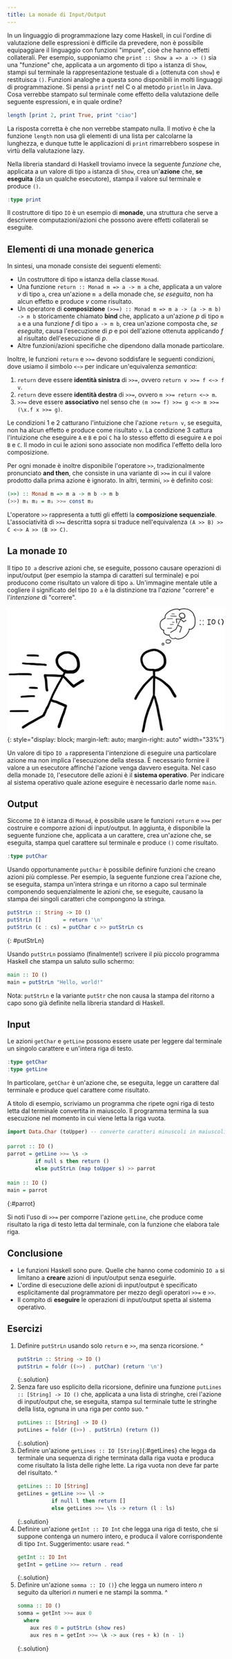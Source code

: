 ```yaml
---
title: La monade di Input/Output
---
```


In un linguaggio di programmazione lazy come Haskell, in cui
l'ordine di valutazione delle espressioni è difficile da prevedere,
non è possibile equipaggiare il linguaggio con funzioni "impure",
cioè che hanno effetti collaterali. Per esempio, supponiamo che
`print :: Show a => a -> ()` sia una "funzione" che, applicata a un
argomento di tipo `a` istanza di `Show`, stampi sul terminale la
rappresentazione testuale di `a` (ottenuta con `show`) e restituisca
`()`. Funzioni analoghe a questa sono disponibili in molti linguaggi
di programmazione. Si pensi a `printf` nel C o al metodo `println`
in Java. Cosa verrebbe stampato sul terminale come effetto della
valutazione delle seguente espressioni, e in quale ordine?

``` haskell
length [print 2, print True, print "ciao"]
```

La risposta corretta è che non verrebbe stampato nulla. Il motivo è
che la funzione `length` non usa gli elementi di una lista per
calcolarne la lunghezza, e dunque tutte le applicazioni di `print`
rimarrebbero sospese in virtù della valutazione lazy.

Nella libreria standard di Haskell troviamo invece la seguente
*funzione* che, applicata a un valore di tipo `a` istanza di `Show`,
crea un'**azione** che, **se eseguita** (da un qualche esecutore),
stampa il valore sul terminale e produce `()`.

``` haskell
:type print
```

Il costruttore di tipo `IO` è un esempio di **monade**, una
struttura che serve a descrivere computazioni/azioni che possono
avere effetti collaterali se eseguite.

## Elementi di una monade generica

In sintesi, una monade consiste dei seguenti elementi:

* Un costruttore di tipo `m` istanza della classe `Monad`.
* Una funzione `return :: Monad m => a -> m a` che, applicata a un
  valore $v$ di tipo `a`, crea un'azione `m a` della monade che, *se
  eseguita*, non ha alcun effetto e produce $v$ come risultato.
* Un operatore di **composizione** `(>>=) :: Monad m => m a -> (a ->
  m b) -> m b` storicamente chiamato **bind** che, applicato a
  un'azione $p$ di tipo `m a` e a una funzione $f$ di tipo `a -> m
  b`, crea un'azione composta che, *se eseguita*, causa
  l'esecuzione di $p$ e poi dell'azione ottenuta applicando $f$ al
  risultato dell'esecuzione di $p$.
* Altre funzioni/azioni specifiche che dipendono dalla monade
  particolare.

Inoltre, le funzioni `return` e `>>=` devono soddisfare le seguenti
condizioni, dove usiamo il simbolo `<~>` per indicare
un'equivalenza *semantica*:

1. `return` deve essere **identità sinistra** di `>>=`, ovvero
   `return v >>= f <~> f v`.
2. `return` deve essere **identità destra** di `>>=`, ovvero `m >>=
   return <~> m`.
3. `>>=` deve essere **associativo** nel senso che `(m >>= f) >>= g
   <~> m >>= (\x.f x >>= g)`.

Le condizioni 1 e 2 catturano l'intuizione che l'azione `return v`,
se eseguita, non ha alcun effetto e produce come risultato `v`. La
condizione 3 cattura l'intuizione che eseguire `A` e `B` e poi `C`
ha lo stesso effetto di eseguire `A` e poi `B` e `C`. Il modo in cui
le azioni sono associate non modifica l'effetto della loro
composizione.

Per ogni monade è inoltre disponibile l'operatore `>>`,
tradizionalmente pronunciato **and then**, che consiste in una
variante di `>>=` in cui il valore prodotto dalla prima azione è
ignorato. In altri, termini, `>>` è definito così:

``` haskell
(>>) :: Monad m => m a -> m b -> m b
(>>) m₁ m₂ = m₁ >>= const m₂
```

L'operatore `>>` rappresenta a tutti gli effetti la **composizione
sequenziale**. L'associatività di `>>=` descritta sopra si traduce
nell'equivalenza `(A >> B) >> C <~> A >> (B >> C)`.

## La monade `IO`

Il tipo `IO a` descrive azioni che, se eseguite, possono causare
operazioni di input/output (per esempio la stampa di caratteri sul
terminale) e poi producono come risultato un valore di tipo `a`.
Un'immagine mentale utile a cogliere il significato del tipo `IO a`
è la distinzione tra l'*azione* "correre" e l'*intenzione* di
"correre".

![](assets/images/monad.png){: style="display: block; margin-left: auto; margin-right: auto" width="33%"}

Un valore di tipo `IO a` rappresenta l'intenzione di eseguire una
particolare azione ma non implica l'esecuzione della stessa. È
necessario fornire il valore a un esecutore affinché l'azione venga
davvero eseguita. Nel caso della monade `IO`, l'esecutore delle
azioni è il **sistema operativo**. Per indicare al sistema operativo
quale azione eseguire è necessario darle nome `main`.

## Output

Siccome `IO` è istanza di `Monad`, è possibile usare le funzioni
`return` e `>>=` per costruire e comporre azioni di input/output.
In aggiunta, è disponibile la seguente funzione che, applicata a un
carattere, crea un'azione che, se eseguita, stampa quel carattere
sul terminale e produce `()` come risultato.

``` haskell
:type putChar
```

Usando opportunamente `putChar` è possibile definire funzioni che
creano azioni più complesse. Per esempio, la seguente funzione crea
l'azione che, se eseguita, stampa un'intera stringa e un ritorno a
capo sul terminale componendo sequenzialmente le azioni che, se
eseguite, causano la stampa dei singoli caratteri che compongono la
stringa.

``` haskell
putStrLn :: String -> IO ()
putStrLn []       = return '\n'
putStrLn (c : cs) = putChar c >> putStrLn cs
```
{: #putStrLn}

Usando `putStrLn` possiamo (finalmente!) scrivere il più piccolo
programma Haskell che stampa un saluto sullo schermo:

``` haskell
main :: IO ()
main = putStrLn "Hello, world!"
```

Nota: `putStrLn` e la variante `putStr` che non causa la stampa del
ritorno a capo sono già definite nella libreria standard di Haskell.

## Input

Le azioni `getChar` e `getLine` possono essere usate per leggere dal
terminale un singolo carattere e un'intera riga di testo.

``` haskell
:type getChar
:type getLine
```

In particolare, `getChar` è un'azione che, se eseguita, legge un
carattere dal terminale e produce quel carattere come risultato.

A titolo di esempio, scriviamo un programma che ripete ogni riga di
testo letta dal terminale convertita in maiuscolo. Il programma
termina la sua esecuzione nel momento in cui viene letta la riga
vuota.

``` haskell
import Data.Char (toUpper) -- converte caratteri minuscoli in maiuscoli

parrot :: IO ()
parrot = getLine >>= \s ->
         if null s then return ()
         else putStrLn (map toUpper s) >> parrot

main :: IO ()
main = parrot
```
{:#parrot}

Si noti l'uso di `>>=` per comporre l'azione `getLine`, che produce
come risultato la riga di testo letta dal terminale, con la funzione
che elabora tale riga.

## Conclusione

* Le funzioni Haskell sono pure. Quelle che hanno come codominio `IO
  a` si limitano a **creare** azioni di input/output senza
  eseguirle.
* L'ordine di esecuzione delle azioni di input/output è specificato
  esplicitamente dal programmatore per mezzo degli operatori `>>=` e
  `>>`.
* Il compito di **eseguire** le operazioni di input/output spetta al
  sistema operativo.

## Esercizi

1. Definire `putStrLn` usando solo `return` e `>>`, ma senza
   ricorsione.
   ^
   ``` haskell
   putStrLn :: String -> IO ()
   putStrLn = foldr ((>>) . putChar) (return '\n')
   ```
   {:.solution}
2. Senza fare uso esplicito della ricorsione, definire una funzione
   `putLines :: [String] -> IO ()` che, applicata a una lista di
   stringhe, crei l'azione di input/output che, se eseguita, stampa
   sul terminale tutte le stringhe della lista, ognuna in una riga
   per conto suo.
   ^
   ``` haskell
   putLines :: [String] -> IO ()
   putLines = foldr ((>>) . putStrLn) (return ())
   ```
   {:.solution}
3. Definire un'azione `getLines :: IO [String]`{:#getLines} che legga da
   terminale una sequenza di righe terminata dalla riga vuota e
   produca come risultato la lista delle righe lette. La riga vuota
   non deve far parte del risultato.
   ^
   ``` haskell
   getLines :: IO [String]
   getLines = getLine >>= \l ->
              if null l then return []
              else getLines >>= \ls -> return (l : ls)
   ```
   {:.solution}
4. Definire un'azione `getInt :: IO Int` che legga una riga di
   testo, che si suppone contenga un numero intero, e produca il
   valore corrispondente di tipo `Int`. Suggerimento: usare `read`.
   ^
   ``` haskell
   getInt :: IO Int
   getInt = getLine >>= return . read
   ```
   {:.solution}
5. Definire un'azione `somma :: IO ()`} che legga un numero intero
   $n$ seguito da ulteriori $n$ numeri e ne stampi la somma.
   ^
   ``` haskell
   somma :: IO ()
   somma = getInt >>= aux 0
     where
       aux res 0 = putStrLn (show res)
       aux res n = getInt >>= \k -> aux (res + k) (n - 1)
   ```
   {:.solution}
